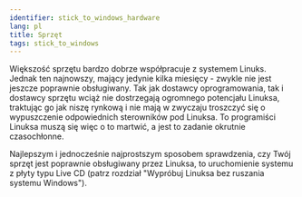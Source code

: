 ```yaml
---
identifier: stick_to_windows_hardware
lang: pl
title: Sprzęt
tags: stick_to_windows
---
```


Większość sprzętu bardzo dobrze współpracuje z systemem Linuks.
Jednak ten najnowszy, mający jedynie kilka miesięcy - zwykle nie jest
jeszcze poprawnie obsługiwany. Tak jak dostawcy oprogramowania, tak
i dostawcy sprzętu wciąż nie dostrzegają ogromnego potencjału Linuksa,
traktując go jak niszę rynkową i nie mają w zwyczaju troszczyć się
o wypuszczenie odpowiednich sterowników pod Linuksa. To programiści
Linuksa muszą się więc o to martwić, a jest to zadanie okrutnie
czasochłonne.

Najlepszym i jednocześnie najprostszym sposobem sprawdzenia, czy
Twój sprzęt jest poprawnie obsługiwany przez Linuksa, to uruchomienie
systemu z płyty typu Live CD (patrz rozdział "Wypróbuj Linuksa bez
ruszania systemu Windows").

